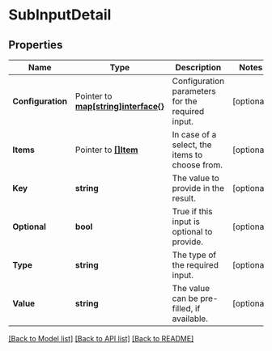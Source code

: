 # SubInputDetail

## Properties

Name | Type | Description | Notes
------------ | ------------- | ------------- | -------------
**Configuration** |  Pointer to [**map[string]interface{}**](.md) | Configuration parameters for the required input. | [optional] 
**Items** |  Pointer to [**[]Item**](Item.md) | In case of a select, the items to choose from. | [optional] 
**Key** | **string** | The value to provide in the result. | [optional] 
**Optional** | **bool** | True if this input is optional to provide. | [optional] 
**Type** | **string** | The type of the required input. | [optional] 
**Value** | **string** | The value can be pre-filled, if available. | [optional] 

[[Back to Model list]](../README.md#documentation-for-models) [[Back to API list]](../README.md#documentation-for-api-endpoints) [[Back to README]](../README.md)


